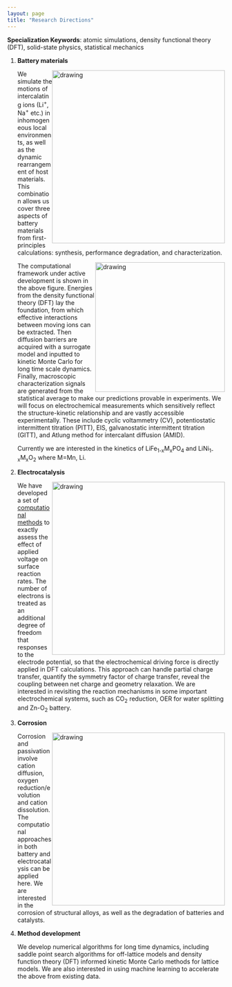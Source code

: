 ```yaml
---
layout: page
title: "Research Directions"
---
```


**Specialization Keywords**: atomic simulations, density functional theory (DFT), solid-state physics, statistical mechanics

1. **Battery materials**

   <img src="{{ site.github.url }}/research/battery.png" alt="drawing"  width="400"  style="float: right;"/>

   We simulate the motions of intercalating ions (Li<sup>+</sup>, Na<sup>+</sup> etc.) in inhomogeneous local environments, as well as the dynamic rearrangement of host materials. This combination allows us cover three aspects of battery materials from first-principles calculations: synthesis, performance degradation, and characterization. 

   <img src="{{ site.github.url }}/research/approach.png" alt="drawing"  width="300"  style="float: right;"/>

   The computational framework under active development is shown in the above figure.  Energies from the density functional theory (DFT) lay the foundation, from which effective interactions between moving ions can be extracted. Then diffusion barriers are acquired with a surrogate model and inputted to kinetic Monte Carlo for long time scale dynamics. Finally, macroscopic characterization signals are generated from the statistical average to make our predictions provable in experiments. We will focus on electrochemical measurements which sensitively reflect the structure-kinetic relationship and are vastly accessible experimentally. These include cyclic voltammetry (CV), potentiostatic intermittent titration (PITT), EIS, galvanostatic intermittent titration (GITT), and Atlung method for intercalant diffusion (AMID). 

   Currently we are interested in the kinetics of LiFe<sub>1-x</sub>M<sub>x</sub>PO<sub>4</sub> and LiNi<sub>1-x</sub>M<sub>x</sub>O<sub>2</sub> where M=Mn, Li. 

2. **Electrocatalysis**

   <img src="{{ site.github.url }}/research/eNEB_toc.png" alt="drawing" width="400" style="float: right;" />

   We have developed a set of [computational methods](https://github.com/penghao-xiao/Electrochemical-barrier) to exactly assess the effect of applied voltage on surface reaction rates. The number of electrons is treated as an additional degree of freedom that responses to the electrode potential, so that the electrochemical driving force is directly applied in DFT calculations. This approach can handle partial charge transfer, quantify the symmetry factor of charge transfer, reveal the coupling between net charge and geometry relaxation. We are interested in revisiting the reaction mechanisms in some important electrochemical systems, such as CO<sub>2</sub> reduction, OER for water splitting and Zn-O<sub>2</sub> battery.  

3. **Corrosion**

   <img src="{{ site.github.url }}/research/corrosion.png" alt="drawing" width="400" style="float: right;" />

   Corrosion and passivation involve cation diffusion, oxygen reduction/evolution and cation dissolution. The computational approaches in both battery and electrocatalysis can be applied here. We are interested in the corrosion of structural alloys, as well as the degradation of batteries and catalysts. 

4. **Method development**

   We develop numerical algorithms for long time dynamics, including saddle point search algorithms for off-lattice models and density function theory (DFT) informed kinetic Monte Carlo methods for lattice models. We are also interested in using machine learning to accelerate the above from existing data.

